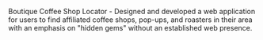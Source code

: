 Boutique Coffee Shop Locator - Designed and developed a web application for users to find affiliated coffee shops, pop-ups, and roasters in their area with an emphasis on "hidden gems" without an established web presence. 
